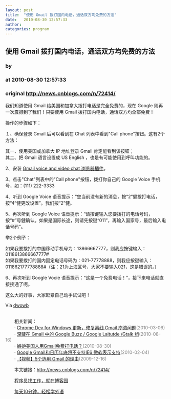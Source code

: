 ```yaml
---
layout: post
title:  "使用 Gmail 拨打国内电话，通话双方均免费的方法"
date:   2010-08-30 12:57:33
author: 
categories: program
---
```


## 使用 Gmail 拨打国内电话，通话双方均免费的方法
### by 
### at 2010-08-30 12:57:33
### original <http://news.cnblogs.com/n/72414/>

<p>我们知道使用 Gmail 给美国和加拿大拨打电话是完全免费的，现在 Google 则再一次震撼到了我们！只要使用 Gmail 拨打国内电话，通话双方均全部免费！</p>
<p>操作的步骤如下：</p>
<p>１、确保登录 Gmail 后可以看到在 Chat 列表中看到"Call phone"按钮。这有2个方法：</p>
<p>其一、使用美国或加拿大 IP 地址登录 Gmail 肯定能看到该按钮；<br>其二、把 Gmail 语言设置成 US English ，也是有可能使用到呼叫功能的。</p>
<p>2、安装 <a href="http://www.google.com/chat/video">Gmail voice and video chat 浏览器插件</a>。</p>
<p>3、点击"Chat"列表中的"Call phone"按钮，拨打你自己的 Google Voice 手机号，如：(111) 222-3333</p>
<p>4、听到 Google Voice 语音提示：“您当前没有新的消息，按“2”健拨打电话，按“4”健更改设置”。我们按“2”健。</p>
<p>5、再次听到 Google Voice 语音提示：“请按键输入您要拨打的电话号码，按“#”号健确认。如果是国际长途，则请先按键“011”，再输入国家号，最后输入电话号码”。</p>
<p>举2个例子：</p>
<p>如果我要拨打的中国移动手机号为：13866667777，则我应按键输入：0118613866667777#<br>如果我要拨打的国内固定电话号码为：021-77778888，则我应按键输入：011862177778888#（注：21为上海区号，大家不要输入021，这是错误的。）</p>
<p>6、再次听到 Google Vocie 语音提示：“这是一个免费电话！”，接下来电话就直接接通了呢。</p>
<p>这么大的好事，大家赶紧自己动手试试吧！</p>
<p>Via <a href="http://dwowb.net/gtalk-plus-google-voice-trick">dwowb</a></p><p><br>　　相关新闻：<br>　　· <a href="http://news.cnblogs.com/n/58116/">Chrome Dev for Windows 更新，修复离线 Gmail 崩溃问题</a><span style="color:gray">(2010-03-06)</span><br>　　· <a href="http://news.cnblogs.com/n/70956/">深藏在 Gmail 中的 Google Buzz / Google Laitutde /Gtalk 组</a><span style="color:gray">(2010-08-16)</span><br>　　· <a href="http://news.cnblogs.com/n/72367/">嫉妒美国人用Gmail免费打电话？</a><span style="color:gray">(2010-08-30)</span><br>　　· <a href="http://news.cnblogs.com/n/56459/">Google Gmail和日历年底将不支持IE6 微软表示支持</a><span style="color:gray">(2010-02-04)</span><br>　　· <a href="http://news.cnblogs.com/n/53190/">【视频】5个选用 Gmail 的理由</a><span style="color:gray">(2009-12-16)</span><br></p><p>　　本文链接：<a href="http://news.cnblogs.com/n/72414/">http://news.cnblogs.com/n/72414/</a></p><p>　　<a href="http://job.cnblogs.com">程序员找工作，就在博客园</a></p><p>　　<a href="http://a4.yeshj.com/rd/34138/">每天10分钟，轻松学外语</a></p><img src="http://news.cnblogs.com/news/rssclick.aspx?id=72414" width="1" height="1" alt="">